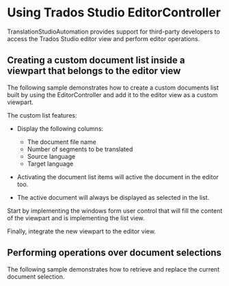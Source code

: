 Using Trados Studio EditorController
=====
TranslationStudioAutomation provides support for third-party developers to access the Trados Studio editor view and perform editor operations.

Creating a custom document list inside a viewpart that belongs to the editor view
----
The following sample demonstrates how to create a custom documents list built by using the EditorController and add it to the editor view as a custom viewpart.

The custom list features:

* Display the following columns:
    * The document file name
    * Number of segments to be translated
    * Source language
    * Target language

* Activating the document list items will active the document in the editor too.
* The active document will always be displayed as selected in the list.

Start by implementing the windows form user control that will fill the content of the viewpart and is implementing the list view.

Finally, integrate the new viewpart to the editor view.

Performing operations over document selections
----
The following sample demonstrates how to retrieve and replace the current document selection.